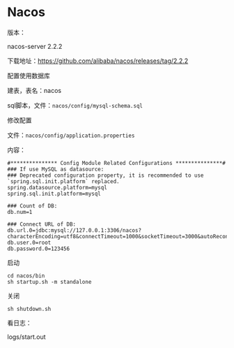 # Nacos

 版本：
 
nacos-server 2.2.2

下载地址：https://github.com/alibaba/nacos/releases/tag/2.2.2

配置使用数据库

建表，表名：nacos

sql脚本，文件：`nacos/config/mysql-schema.sql`

修改配置

文件：`nacos/config/application.properties`

内容：

```properties
#*************** Config Module Related Configurations ***************#
### If use MySQL as datasource:
### Deprecated configuration property, it is recommended to use `spring.sql.init.platform` replaced.
spring.datasource.platform=mysql
spring.sql.init.platform=mysql

### Count of DB:
db.num=1

### Connect URL of DB:
db.url.0=jdbc:mysql://127.0.0.1:3306/nacos?characterEncoding=utf8&connectTimeout=1000&socketTimeout=3000&autoReconnect=true&useUnicode=true&useSSL=false&serverTimezone=UTC
db.user.0=root
db.password.0=123456
```

启动

```shell
cd nacos/bin
sh startup.sh -m standalone
```

关闭
```shell
sh shutdown.sh
```

看日志：

logs/start.out